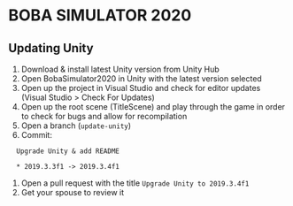 # BOBA SIMULATOR 2020

## Updating Unity
1. Download & install latest Unity version from Unity Hub
1. Open BobaSimulator2020 in Unity with the latest version selected
1. Open up the project in Visual Studio and check for editor updates (Visual Studio > Check For Updates)
1. Open up the root scene (TitleScene) and play through the game in order to check for bugs and allow for recompilation
1. Open a branch (`update-unity`)
1. Commit:
  ```
    Upgrade Unity & add README

    * 2019.3.3f1 -> 2019.3.4f1
  ```
1. Open a pull request with the title `Upgrade Unity to 2019.3.4f1`
1. Get your spouse to review it
